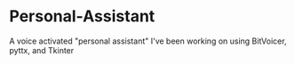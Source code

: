 # Personal-Assistant
A voice activated "personal assistant" I've been working on using BitVoicer, pyttx, and Tkinter

